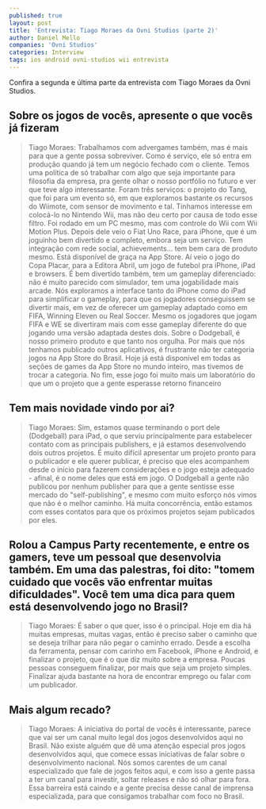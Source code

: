 ```yaml
---
published: true
layout: post
title: 'Entrevista: Tiago Moraes da Ovni Studios (parte 2)'
author: Daniel Mello
companies: 'Ovni Studios'
categories: Interview
tags: ios android ovni-studios wii entrevista
---
```

Confira a segunda e última parte da entrevista com Tiago Moraes da Ovni Studios.

## Sobre os jogos de vocês, apresente o que vocês já fizeram
> Tiago Moraes: Trabalhamos com advergames também, mas é mais para que a gente possa sobreviver. Como é serviço, ele só entra em produção quando já tem um negócio fechado com o cliente. Temos uma política de só trabalhar com algo que seja importante para filosofia da empresa, pra gente olhar o nosso portfólio no futuro e ver que teve algo interessante. Foram três serviços: o projeto do Tang, que foi para um evento só, em que exploramos bastante os recursos do Wiimote, com sensor de movimento e tal. Tínhamos interesse em colocá-lo no Nintendo Wii, mas não deu certo por causa de todo esse filtro. Foi rodado em um PC mesmo, mas com controle do Wii com Wii Motion Plus. Depois dele veio o Fiat Uno Race, para iPhone, que é um joguinho bem divertido e completo, embora seja um serviço. Tem integração com rede social, achievements... tem bem cara de produto mesmo. Está disponível de graça na App Store. Aí veio o jogo do Copa Placar, para a Editora Abril, um jogo de futebol pra iPhone, iPad e browsers. É bem divertido também, tem um gameplay diferenciado: não é muito parecido com simulador, tem uma jogabilidade mais arcade. Nós exploramos a interface tanto do iPhone como do iPad para simplificar o gameplay, para que os jogadores conseguissem se divertir mais, em vez de oferecer um gameplay adaptado como em FIFA, Winning Eleven ou Real Soccer. Mesmo os jogadores que jogam FIFA e WE se divertiram mais com esse gameplay diferente do que jogando uma versão adaptada destes dois. Sobre o Dodgeball, é nosso primeiro produto e que tanto nos orgulha. Por mais que nós tenhamos publicado outros aplicativos, é frustrante não ter categoria jogos na App Store do Brasil. Hoje já está disponível em todas as seções de games da App Store no mundo inteiro, mas tivemos de trocar a categoria. No fim, esse jogo foi muito mais um laboratório do que um o projeto que a gente esperasse retorno financeiro

## Tem mais novidade vindo por ai?
> Tiago Moraes: Sim, estamos quase terminando o port dele (Dodgeball) para iPad, o que serviu principalmente para estabelecer contato com as principais publishers, e já estamos desenvolvendo dois outros projetos. É muito difícil apresentar um projeto pronto para o publicador e ele querer publicar, é preciso que eles acompanhem desde o início para fazerem considerações e o jogo esteja adequado - afinal, é o nome deles que está em jogo. O Dodgeball a gente não publicou por nenhum publisher para que a gente sentisse esse mercado do "self-publishing", e mesmo com muito esforço nós vimos que não é o melhor caminho. Há muita concorrência, então estamos com esses contatos para que os próximos projetos sejam publicados por eles.




## Rolou a Campus Party recentemente, e entre os gamers, teve um pessoal que desenvolvia também. Em uma das palestras, foi dito: "tomem cuidado que vocês vão enfrentar muitas dificuldades". Você tem uma dica para quem está desenvolvendo jogo no Brasil?
> Tiago Moraes: É saber o que quer, isso é o principal. Hoje em dia há muitas empresas, muitas vagas, então é preciso saber o caminho que se deseja trilhar para não pegar o caminho errado. Desde a escolha da ferramenta, pensar com carinho em Facebook, iPhone e Android, e finalizar o projeto, que é o que diz muito sobre a empresa. Poucas pessoas conseguem finalizar, por mais que seja um projeto simples. Finalizar ajuda bastante na hora de encontrar emprego ou falar com um publicador.

## Mais algum recado?
> Tiago Moraes:  A iniciativa do portal de vocês é interessante, parece que vai ser um canal muito legal dos jogos desenvolvidos aqui no Brasil. Não existe alguém que dê uma atenção especial pros jogos desenvolvidos aqui, que comece essas iniciativas de falar sobre o desenvolvimento nacional. Nós somos carentes de um canal especializado que fale de jogos feitos aqui, e com isso a gente passa a ter um canal para investir, soltar releases e não só olhar para fora. Essa barreira está caindo e a gente precisa desse canal de imprensa especializada, para que consigamos trabalhar com foco no Brasil.